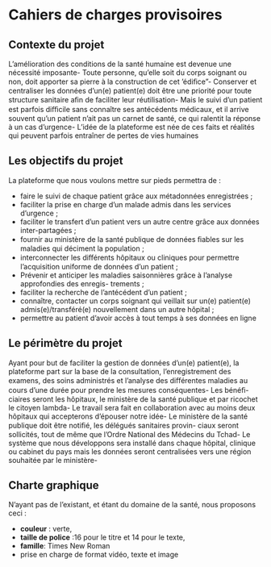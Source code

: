 # Cahiers de charges provisoires

## Contexte du projet
L’amélioration des conditions de la santé humaine est devenue une nécessité imposante- Toute
personne, qu’elle soit du corps soignant ou non, doit apporter sa pierre à la construction de
cet ’édiﬁce”- Conserver et centraliser les données d’un(e) patient(e) doit être une priorité pour
toute structure sanitaire aﬁn de faciliter leur réutilisation- Mais le suivi d’un patient est parfois
diﬃcile sans connaı̂tre ses antécédents médicaux, et il arrive souvent qu’un patient n’ait pas un
carnet de santé, ce qui ralentit la réponse à un cas d’urgence- L’idée de la plateforme est née
de ces faits et réalités qui peuvent parfois entraı̂ner de pertes de vies humaines

## Les objectifs du projet

La plateforme que nous voulons mettre sur pieds permettra de :
- faire le suivi de chaque patient grâce aux métadonnées enregistrées ;
- faciliter la prise en charge d’un malade admis dans les services d’urgence ;
- faciliter le transfert d’un patient vers un autre centre grâce aux données inter-partagées ;
- fournir au ministère de la santé publique de données ﬁables sur les maladies qui déciment
la population ;
- interconnecter les diﬀérents hôpitaux ou cliniques pour permettre l’acquisition uniforme
de données d’un patient ;
- Prévenir et anticiper les maladies saisonnières grâce à l’analyse approfondies des enregis-
trements ;
- faciliter la recherche de l’antécédent d’un patient ;
- connaı̂tre, contacter un corps soignant qui veillait sur un(e) patient(e) admis(e)/transféré(e)
nouvellement dans un autre hôpital ;
- permettre au patient d’avoir accès à tout temps à ses données en ligne

## Le périmètre du projet

Ayant pour but de faciliter la gestion de données d’un(e) patient(e), la plateforme part sur la
base de la consultation, l’enregistrement des examens, des soins administrés et l’analyse des
diﬀérentes maladies au cours d’une durée pour prendre les mesures conséquentes- Les bénéﬁ-
ciaires seront les hôpitaux, le ministère de la santé publique et par ricochet le citoyen lambda-
Le travail sera fait en collaboration avec au moins deux hôpitaux qui accepterons d’épouser
notre idée- Le ministère de la santé publique doit être notiﬁé, les délégués sanitaires provin-
ciaux seront sollicités, tout de même que l’Ordre National des Médecins du Tchad- Le système
que nous développons sera installé dans chaque hôpital, clinique ou cabinet du pays mais les
données seront centralisées vers une région souhaitée par le ministère-

## Charte graphique
N’ayant pas de l’existant, et étant du domaine de la santé, nous proposons ceci :
- **couleur** : verte,
- **taille de police** :16 pour le titre et 14 pour le texte,
- **famille**: Times New Roman
- prise en charge de format vidéo, texte et image

